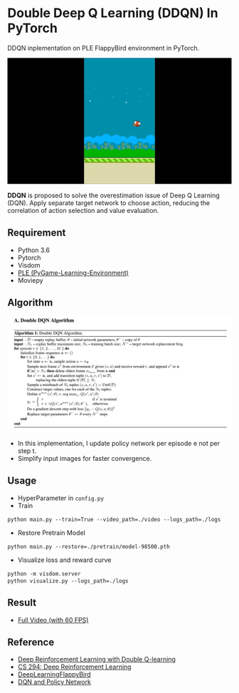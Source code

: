 # Double Deep Q Learning (DDQN) In PyTorch
DDQN inplementation on PLE FlappyBird environment in PyTorch.  
  
<img src='./assets/DDQN.gif'>  
  
**DDQN** is proposed to solve the overestimation issue of Deep Q Learning (DQN). Apply separate target network to choose action, reducing the correlation of action selection and value evaluation. 

## Requirement
* Python 3.6
* Pytorch
* Visdom
* [PLE (PyGame-Learning-Environment)](https://github.com/ntasfi/PyGame-Learning-Environment) 
* Moviepy

## Algorithm
<img src='./assets/DDQN-algo.png' width=600>
  
* In this implementation, I update policy network per episode e not per step t.
* Simplify input images for faster convergence.

   
## Usage
* HyperParameter in `config.py`
* Train 
 ```
 python main.py --train=True --video_path=./video --logs_path=./logs 
 ```
* Restore Pretrain Model
 ```
 python main.py --restore=./pretrain/model-98500.pth  
 ```
* Visualize loss and reward curve
```
python -m visdom.server
python visualize.py --logs_path=./logs
```
 
## Result 
* [Full Video (with 60 FPS)](https://www.youtube.com/watch?v=GCHTadB22P8&feature=youtu.be)
  
## Reference
* [Deep Reinforcement Learning with Double Q-learning](https://arxiv.org/abs/1509.06461)
* [CS 294: Deep Reinforcement Learning](http://rll.berkeley.edu/deeprlcourse/)
* [DeepLearningFlappyBird](https://github.com/yenchenlin/DeepLearningFlappyBird)
* [DQN and Policy Network](https://nthu-datalab.github.io/ml/labs/17_DQN_Policy_Network/17-DQN_&_Policy_Network.html)  

